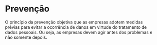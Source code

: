 # Prevenção

O princípio da prevenção objetiva que as empresas adotem medidas prévias para evitar a ocorrência de danos em virtude do tratamento de dados pessoais. Ou seja, as empresas devem agir antes dos problemas e não somente depois.